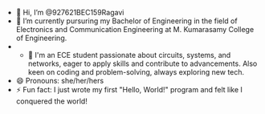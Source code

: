 - 👋 Hi, I’m @927621BEC159Ragavi
- 🌱 I’m currently pursuring my Bachelor of Engineering in the field of Electronics and Communication Engineering at M. Kumarasamy College of Engineering.
- - 👀 I'm an ECE student passionate about circuits, systems, and networks, eager to apply skills and contribute to advancements. Also keen on coding and problem-solving, always exploring new tech.
- 😄 Pronouns: she/her/hers
- ⚡ Fun fact: I just wrote my first "Hello, World!" program and felt like I conquered the world!
